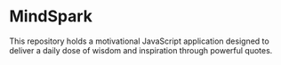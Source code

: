 # MindSpark
This repository holds a motivational JavaScript application designed to deliver a daily dose of wisdom and inspiration through powerful quotes.

